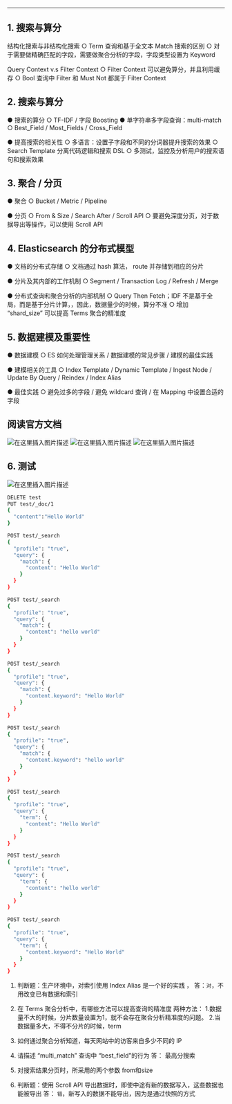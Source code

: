 

----
## 1. 搜索与算分
结构化搜索与⾮结构化搜索
○ Term 查询和基于全⽂本 Match 搜索的区别
○ 对于需要做精确匹配的字段，需要做聚合分析的字段，字段类型设置为 Keyword

Query Context v.s Filter Context
○ Filter Context 可以避免算分，并且利⽤缓存
○ Bool 查询中 Filter 和 Must Not 都属于 Filter Context


## 2. 搜索与算分
● 搜索的算分
○ TF-IDF / 字段 Boosting
● 单字符串多字段查询：multi-match
○ Best_Field / Most_Fields / Cross_Field

● 提⾼搜索的相关性
○ 多语⾔：设置⼦字段和不同的分词器提升搜索的效果
○ Search Template 分离代码逻辑和搜索 DSL
○ 多测试，监控及分析⽤户的搜索语句和搜索效果


## 3. 聚合 / 分⻚
● 聚合
○ Bucket / Metric / Pipeline

● 分⻚
○ From & Size / Search After / Scroll API
○ 要避免深度分⻚，对于数据导出等操作，可以使⽤ Scroll API


## 4. Elasticsearch 的分布式模型
● ⽂档的分布式存储
○ ⽂档通过 hash 算法， route 并存储到相应的分⽚

● 分⽚及其内部的⼯作机制
○ Segment / Transaction Log / Refresh / Merge

● 分布式查询和聚合分析的内部机制
○ Query Then Fetch；IDF 不是基于全局，⽽是基于分⽚计算，，因此，数据量少的时候，算分不准
○ 增加 “shard_size” 可以提⾼ Terms 聚合的精准度


## 5. 数据建模及重要性
● 数据建模
○ ES 如何处理管理关系 / 数据建模的常⻅步骤 / 建模的最佳实践

● 建模相关的⼯具
○ Index Template / Dynamic Template / Ingest Node / Update By Query / Reindex / Index Alias

● 最佳实践
○ 避免过多的字段 / 避免 wildcard 查询 / 在 Mapping 中设置合适的字段


## 阅读官方文档
![在这里插入图片描述](https://img-blog.csdnimg.cn/20210310163323115.png?x-oss-process=image/watermark,type_ZmFuZ3poZW5naGVpdGk,shadow_10,text_aHR0cHM6Ly9ibG9nLmNzZG4ubmV0L3hpeGloYWhhbGVsZWhlaGU=,size_16,color_FFFFFF,t_70)
![在这里插入图片描述](https://img-blog.csdnimg.cn/20210310163410378.png?x-oss-process=image/watermark,type_ZmFuZ3poZW5naGVpdGk,shadow_10,text_aHR0cHM6Ly9ibG9nLmNzZG4ubmV0L3hpeGloYWhhbGVsZWhlaGU=,size_16,color_FFFFFF,t_70)
![在这里插入图片描述](https://img-blog.csdnimg.cn/2021031016342118.png?x-oss-process=image/watermark,type_ZmFuZ3poZW5naGVpdGk,shadow_10,text_aHR0cHM6Ly9ibG9nLmNzZG4ubmV0L3hpeGloYWhhbGVsZWhlaGU=,size_16,color_FFFFFF,t_70)


## 6. 测试
![在这里插入图片描述](https://img-blog.csdnimg.cn/20210310163619474.png?x-oss-process=image/watermark,type_ZmFuZ3poZW5naGVpdGk,shadow_10,text_aHR0cHM6Ly9ibG9nLmNzZG4ubmV0L3hpeGloYWhhbGVsZWhlaGU=,size_16,color_FFFFFF,t_70)

```bash
DELETE test
PUT test/_doc/1
{
  "content":"Hello World"
}

POST test/_search
{
  "profile": "true",
  "query": {
    "match": {
      "content": "Hello World"
    }
  }
}

POST test/_search
{
  "profile": "true",
  "query": {
    "match": {
      "content": "hello world"
    }
  }
}

POST test/_search
{
  "profile": "true",
  "query": {
    "match": {
      "content.keyword": "Hello World"
    }
  }
}

POST test/_search
{
  "profile": "true",
  "query": {
    "match": {
      "content.keyword": "hello world"
    }
  }
}

POST test/_search
{
  "profile": "true",
  "query": {
    "term": {
      "content": "Hello World"
    }
  }
}

POST test/_search
{
  "profile": "true",
  "query": {
    "term": {
      "content": "hello world"
    }
  }
}

POST test/_search
{
  "profile": "true",
  "query": {
    "term": {
      "content.keyword": "Hello World"
    }
  }
}
```

1. 判断题：⽣产环境中，对索引使⽤ Index Alias 是⼀个好的实践 ，
答：`对`，不用改变已有数据和索引
2. 在 Terms 聚合分析中，有哪些⽅法可以提⾼查询的精准度
两种方法：
1.数据量不大的时候，分片数量设置为1，就不会存在聚合分析精准度的问题。
2.当数据量多大，不得不分片的时候，term


3. 如何通过聚合分析知道，每天⽹站中的访客来⾃多少不同的 IP
4. 请描述 “multi_match” 查询中 “best_field”的⾏为
答： 最高分搜索
5. 对搜索结果分⻚时，所采⽤的两个参数
from和size
6. 判断题：使⽤ Scroll API 导出数据时，即使中途有新的数据写⼊，这些数据也能被导出 
答： `错`，新写入的数据不能导出，因为是通过快照的方式
